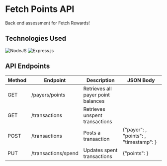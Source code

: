 <!-- ABOUT THE PROJECT -->

# Fetch Points API
Back end assessment for Fetch Rewards!

## Technologies Used
![NodeJS](https://img.shields.io/badge/node.js-6DA55F?style=for-the-badge&logo=node.js&logoColor=white)
![Express.js](https://img.shields.io/badge/express.js-%23404d59.svg?style=for-the-badge&logo=express&logoColor=%2361DAFB)

## API Endpoints
| Method        | Endpoint      | Description   | JSON Body    |
| ------------- | ------------- | ------------- | ------------- |
| GET           | /payers/points | Retrieves all payer point balances ||
| GET           | /transactions | Retrieves unspent transactions ||
| POST          | /transactions | Posts a transaction | {"payer": <string>, "points": <integer>, "timestamp": <date>} |
| PUT           | /transactions/spend | Updates spent transactions | {"points": <integer>} |

